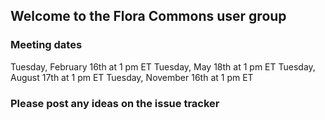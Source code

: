 ## Welcome to the Flora Commons user group

### Meeting dates

Tuesday, February 16th at 1 pm ET
Tuesday, May 18th at 1 pm ET
Tuesday, August 17th at 1 pm ET
Tuesday, November 16th at 1 pm ET

### Please post any ideas on the issue tracker

